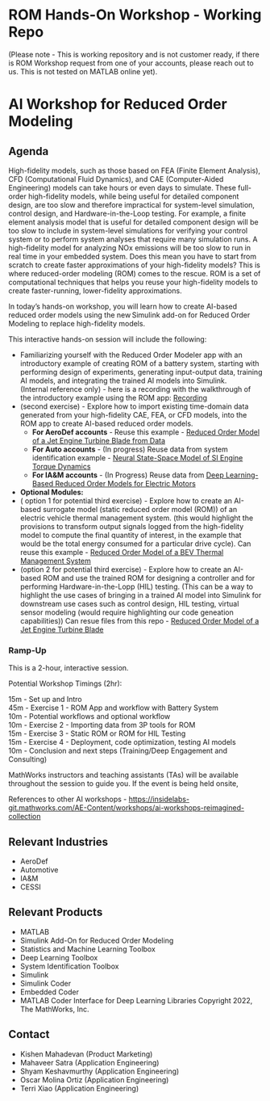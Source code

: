 # ROM Hands-On Workshop - Working Repo

(Please note - This is working repository and is not customer ready, if there is ROM Workshop request from one of your accounts, please reach out to us. This is not tested on MATLAB online yet).  

# AI Workshop for Reduced Order Modeling 
## Agenda

High-fidelity models, such as those based on FEA (Finite Element Analysis), CFD (Computational Fluid Dynamics), and CAE (Computer-Aided Engineering) models can take hours or even days to simulate. These full-order high-fidelity models, while being useful for detailed component design, are too slow and therefore impractical for system-level simulation, control design, and Hardware-in-the-Loop testing. For example, a finite element analysis model that is useful for detailed component design will be too slow to include in system-level simulations for verifying your control system or to perform system analyses that require many simulation runs. A high-fidelity model for analyzing NOx emissions will be too slow to run in real time in your embedded system. Does this mean you have to start from scratch to create faster approximations of your high-fidelity models? This is where reduced-order modeling (ROM) comes to the rescue. ROM is a set of computational techniques that helps you reuse your high-fidelity models to create faster-running, lower-fidelity approximations. 

In today’s hands-on workshop, you will learn how to create AI-based reduced order models using the new Simulink add-on for Reduced Order Modeling to replace high-fidelity models. 

This interactive hands-on session will include the following: 

* Familiarizing yourself with the Reduced Order Modeler app with an introductory example of creating ROM of a battery system, starting with performing design of experiments, generating input-output data, training AI models, and integrating the trained AI models into Simulink.  
(Internal reference only) - here is a recording with the walkthrough of the introductory example using the ROM app: [Recording](https://mathworks-my.sharepoint.com/:v:/p/kmahadev/EfX4G6BDi0tFr2-fYji7BWoBo1wT4APxbJ6voQGEmm_x0Q?nav=eyJyZWZlcnJhbEluZm8iOnsicmVmZXJyYWxBcHAiOiJPbmVEcml2ZUZvckJ1c2luZXNzIiwicmVmZXJyYWxBcHBQbGF0Zm9ybSI6IldlYiIsInJlZmVycmFsTW9kZSI6InZpZXciLCJyZWZlcnJhbFZpZXciOiJNeUZpbGVzTGlua0NvcHkifX0&e=3klXw5)
* (second exercise) - Explore how to import existing time-domain data generated from your high-fidelity CAE, FEA, or CFD models, into the ROM app to create AI-based reduced order models.
    * **For AeroDef accounts** - Reuse this example - [Reduced Order Model of a Jet Engine Turbine Blade from Data](https://www.mathworks.com/matlabcentral/mlc-downloads/downloads/0cee96ac-b9e3-4632-9809-a7fd7d78d2b0/1741373202/previews/doc/examples/html/turbineblade_data_example.html)
    * **For Auto accounts** - (In progress) Reuse data from system identification example - [Neural State-Space Model of SI Engine Torque Dynamics](https://www.mathworks.com/help/ident/ug/nonlinear-state-space-model-of-si-engine-torque-dynamics.html)
    * **For IA&M accounts** - (In Progress) Reuse data from [Deep Learning-Based Reduced Order Models for Electric Motors](https://www.mathworks.com/videos/deep-learning-based-reduced-order-models-for-electric-motors-1715775848025.html)
* **Optional Modules:**  
* ( option 1 for potential third exercise) - Explore how to create an AI-based surrogate model (static reduced order model (ROM)) of an electric vehicle thermal management system. (this would highlight the provisions to transform output signals logged from the high-fidelity model to compute the final quantity of interest, in the example that would be the total energy consumed for a particular drive cycle). Can reuse this example - [Reduced Order Model of a BEV Thermal Management System](https://www.mathworks.com/matlabcentral/mlc-downloads/downloads/0cee96ac-b9e3-4632-9809-a7fd7d78d2b0/1741373202/previews/doc/examples/html/BEV_example.html)
* (option 2 for potential third exercise) - Explore how to create an AI-based ROM and use the trained ROM for designing a controller and for performing Hardware-in-the-Lopp (HIL) testing. (This can be a way to highlight the use cases of bringing in a trained AI model into Simulink for downstream use cases such as control design, HIL testing, virtual sensor modeling (would require highlighting our code geneation capabilities)) Can resue files from this repo - [Reduced Order Model of a Jet Engine Turbine Blade](https://insidelabs-git.mathworks.com/AE-Content/demos/jet-engine-blade-reduced-order-model)

### Ramp-Up ###

This is a 2-hour, interactive session.

Potential Workshop Timings (2hr):

15m - Set up and Intro  
45m - Exercise 1 - ROM App and workflow with Battery System  
10m - Potential workflows and optional workflow  
10m - Exercise 2 - Importing data from 3P tools for ROM  
15m - Exercise 3 - Static ROM or ROM for HIL Testing  
15m - Exercise 4 - Deployment, code optimization, testing AI models  
10m - Conclusion and next steps (Training/Deep Engagement and Consulting)  

MathWorks instructors and teaching assistants (TAs) will be available throughout the session to guide you. If the event is being held onsite, 


References to other AI workshops - https://insidelabs-git.mathworks.com/AE-Content/workshops/ai-workshops-reimagined-collection

## Relevant Industries
* AeroDef 
* Automotive
* IA&M
* CESSI

## Relevant Products
* MATLAB
* Simulink Add-On for Reduced Order Modeling
* Statistics and Machine Learning Toolbox
* Deep Learning Toolbox
* System Identification Toolbox
* Simulink
* Simulink Coder
* Embedded Coder
* MATLAB Coder Interface for Deep Learning Libraries
Copyright 2022, The MathWorks, Inc.

## Contact
* Kishen Mahadevan (Product Marketing)
* Mahaveer Satra (Application Engineering)
* Shyam Keshavmurthy (Application Engineering)
* Oscar Molina Ortiz (Application Engineering)
* Terri Xiao (Application Engineering)